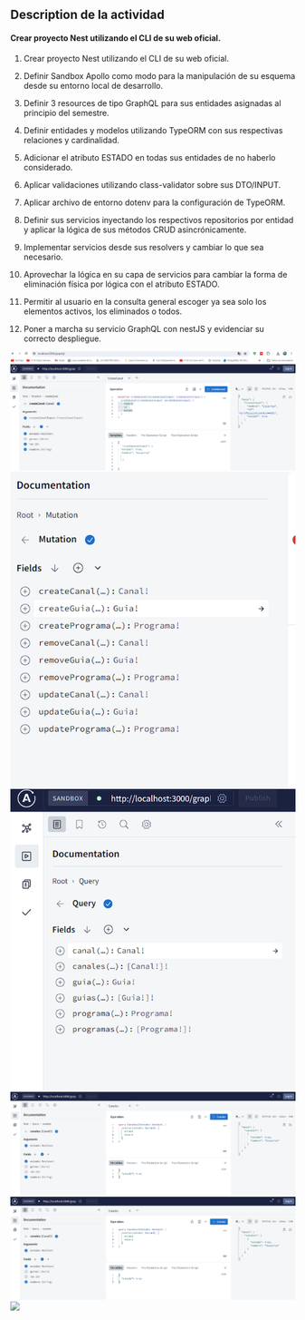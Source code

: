
## Description de la actividad 



#### Crear proyecto Nest utilizando el CLI de su web oficial.

1. Crear proyecto Nest utilizando el CLI de su web oficial.
2. Definir Sandbox Apollo como modo para la manipulación de su esquema desde su entorno local de desarrollo.
3. Definir 3 resources de tipo GraphQL para sus entidades asignadas al principio del semestre.
4. Definir entidades y modelos utilizando TypeORM con sus respectivas relaciones y cardinalidad.
5. Adicionar el atributo ESTADO en todas sus entidades de no haberlo considerado.
6. Aplicar validaciones utilizando class-validator sobre sus DTO/INPUT.

7. Aplicar archivo de entorno dotenv para la configuración de TypeORM.

8. Definir sus servicios inyectando los respectivos repositorios por entidad y aplicar la lógica de sus métodos CRUD asincrónicamente.

9. Implementar servicios desde sus resolvers y cambiar lo que sea necesario.

10. Aprovechar la lógica en su capa de servicios para cambiar la forma de eliminación física por lógica con el atributo ESTADO.

11. Permitir al usuario en la consulta general escoger ya sea solo los elementos activos, los eliminados o todos.

12. Poner a marcha su servicio GraphQL con nestJS y evidenciar su correcto despliegue.



![](./img/p02.png)
![](./img/006.png)
![](./img/p03.png)
![](./img/005.png)
![](./img/004.png)
![](./img/008.png)





